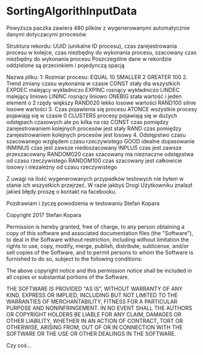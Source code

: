 # SortingAlgorithInputData
Powyższa paczka zawiera 480 plików z wygenerowanymi automatycznie danymi dotyczacymi prrocesów

Struktura rekordu:
UUID (unikalne ID procesu), czas zarejestrowania procesu w kolejce, czas niezbędny do wykonania procesu, szacowany czas niezbędny do wykonania procesu
Poszczególne dane w rekordzie oddzielone są przecinkiem i pojedynczą spacją

Nazwa pliku:
1: Rozmiar procesu:
	EQUAL		10
	SMALLER		2
	GREATER		100
2. Trend zmiany czasu wykonania w czasie
	CONST		stały dla wszystkich
	EXPDEC		malejący wykładniczo
	EXPINC		rosnący wykładniczo
	LINDEC		malejący liniowo
	LININC		rosnący liniowo
	ONEBIG		stała wartość i jeden element o 2 rzędy większy
	RAND020		lekko losowe wartości
	RAND100		silnie losowe wartości
3. Czas pojawienia się procesu
	ATONCE		wszystkie procesy pojawiają się w czasie 0
	CLUSTERS	procesy pojawiają się w dużych odstępach czasowych ale po kilka na raz
	CONST		czas pomiędzy zarejestrowaniem kolejnych procesów jest stały
	RAND		czas pomiędzy zarejestrowaniem kolejnych procesów jest losowy
4. Odstępstwo czasu szacowanego względem czasu rzeczywistego
	GOOD		idealne dopasowanie
	INMINUS		czas jest zawsze niedoszacowany
	INPLUS		czas jest zawsze przeszacowany
	RANDOM020	czas szacowany ma nieznaczne odstępstwa od czasu rzeczywistego
	RANDOM100	czas szacowany jest całkowicie losowy i niezależny od czasu rzeczywistego

Z uwagi na ilość wygenerowanych przypadków testowych nie byłem w stanie ich wszystkich przejrzeć. W razie jakbyś Drogi Użytkowniku znalazł jakieś błędy proszę o kontakt na facebooku.

Pozdrawiam i życzę powodzenia w testowaniu
	Stefan Kopara


Copyright 2017 Stefan Kopara

Permission is hereby granted, free of charge, to any person obtaining a copy of this software and associated documentation files (the "Software"), to deal in the Software without restriction, including without limitation the rights to use, copy, modify, merge, publish, distribute, sublicense, and/or sell copies of the Software, and to permit persons to whom the Software is furnished to do so, subject to the following conditions:

The above copyright notice and this permission notice shall be included in all copies or substantial portions of the Software.

THE SOFTWARE IS PROVIDED "AS IS", WITHOUT WARRANTY OF ANY KIND, EXPRESS OR IMPLIED, INCLUDING BUT NOT LIMITED TO THE WARRANTIES OF MERCHANTABILITY, FITNESS FOR A PARTICULAR PURPOSE AND NONINFRINGEMENT. IN NO EVENT SHALL THE AUTHORS OR COPYRIGHT HOLDERS BE LIABLE FOR ANY CLAIM, DAMAGES OR OTHER LIABILITY, WHETHER IN AN ACTION OF CONTRACT, TORT OR OTHERWISE, ARISING FROM, OUT OF OR IN CONNECTION WITH THE SOFTWARE OR THE USE OR OTHER DEALINGS IN THE SOFTWARE.


Czy coś...
